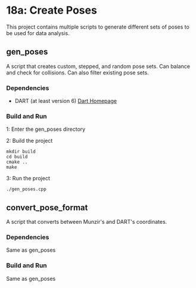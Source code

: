 # 18a: Create Poses
This project contains multiple scripts to generate different sets of poses to be used for data analysis.

## gen\_poses
A script that creates custom, stepped, and random pose sets. Can balance and
check for collisions. Can also filter existing pose sets.

### Dependencies
- DART (at least version 6) [Dart Homepage](https://dartsim.github.io)

### Build and Run
1: Enter the gen\_poses directory

2: Build the project

    mkdir build
    cd build
    cmake ..
    make

3: Run the project

    ./gen_poses.cpp

## convert\_pose\_format
A script that converts between Munzir's and DART's coordinates.

### Dependencies
Same as gen\_poses

### Build and Run
Same as gen\_poses

